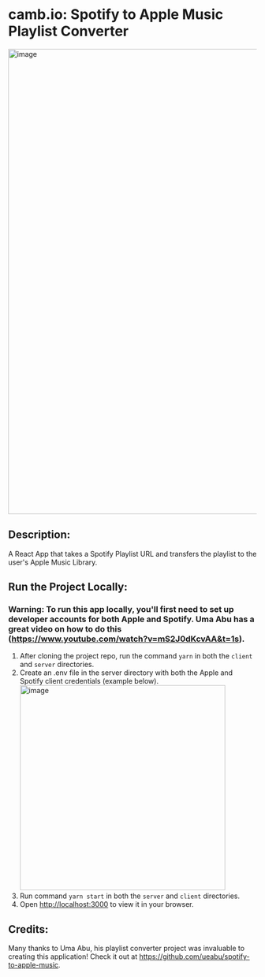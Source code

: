 # camb.io: Spotify to Apple Music Playlist Converter
<img width="944" alt="image" src="https://github.com/noodleybroodley/cambio/assets/70674712/8cf2d7a4-efc4-4311-a6a4-30a1a17c5c2d">

## Description:

A React App that takes a Spotify Playlist URL and transfers the playlist to the user's Apple Music Library.

## Run the Project Locally:

### Warning: To run this app locally, you'll first need to set up developer accounts for both Apple and Spotify. Uma Abu has a great video on how to do this (https://www.youtube.com/watch?v=mS2J0dKcvAA&t=1s).
1. After cloning the project repo, run the command `yarn` in both the `client` and `server` directories.
2. Create an .env file in the server directory with both the Apple and Spotify client credentials (example below).
   <img width="416" alt="image" src="https://github.com/noodleybroodley/cambio/assets/70674712/bc4bde85-5682-47c2-b134-e258a09bbf37">
3. Run command `yarn start` in both the `server` and `client` directories.
4. Open [http://localhost:3000](http://localhost:3000) to view it in your browser.

## Credits:
Many thanks to Uma Abu, his playlist converter project was invaluable to creating this application! Check it out at https://github.com/ueabu/spotify-to-apple-music.
